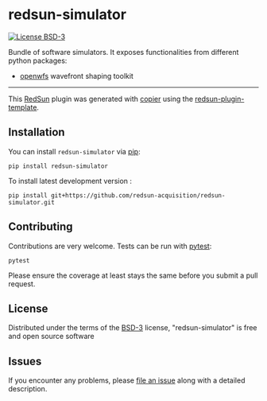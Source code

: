 # redsun-simulator

[![License BSD-3](https://img.shields.io/pypi/l/redsun-simulator.svg?color=green)](https://github.com/redsun-acquisition/redsun-simulator/raw/main/LICENSE)

Bundle of software simulators. It exposes functionalities from different python packages:

- [openwfs] wavefront shaping toolkit

----------------------------------

This [RedSun] plugin was generated with [copier] using the [redsun-plugin-template].

## Installation

You can install `redsun-simulator` via [pip]:

    pip install redsun-simulator



To install latest development version :

    pip install git+https://github.com/redsun-acquisition/redsun-simulator.git


## Contributing

Contributions are very welcome. Tests can be run with [pytest]:

    pytest

Please ensure the coverage at least stays the same before you submit a pull request.

## License

Distributed under the terms of the [BSD-3] license,
"redsun-simulator" is free and open source software

## Issues

If you encounter any problems, please [file an issue] along with a detailed description.

[openwfs]: https://github.com/IvoVellekoop/openwfs
[pytest]: https://docs.pytest.org/en/latest/
[copier]: https://copier.readthedocs.io/en/stable/
[BSD-3]: http://opensource.org/licenses/BSD-3-Clause
[redsun-plugin-template]: https://github.com/redsun-acquisition/redsun-plugin-template
[file an issue]: https://github.com/redsun-acquisition/redsun-simulator/issues
[RedSun]: https://github.com/redsun-acquisition
[pip]: https://pypi.org/project/pip/
[PyPI]: https://pypi.org/
